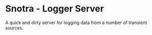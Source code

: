 Snotra - Logger Server
===
A quick and dirty server for logging data from a number of transient sources.


